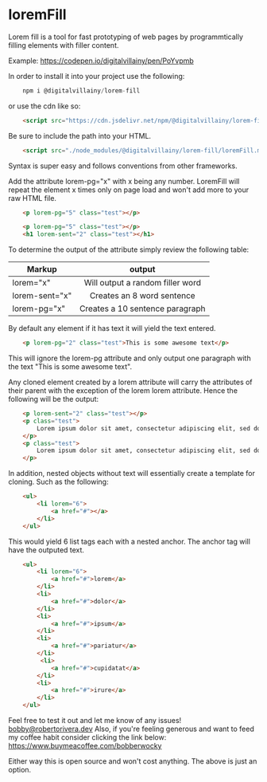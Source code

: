 # loremFill
Lorem fill is a tool for fast prototyping of web pages by programmtically filling elements with filler content.

Example: https://codepen.io/digitalvillainy/pen/PoYvpmb

In order to install it into your project use the following: 

```JavaScript
    npm i @digitalvillainy/lorem-fill
```

or use the cdn like so:

```HTML
    <script src="https://cdn.jsdelivr.net/npm/@digitalvillainy/lorem-fill@0.2.9/loremFill.mjs"></script>
```

Be sure to include the path into your HTML.

```HTML
    <script src="./node_modules/@digitalvillainy/lorem-fill/loremFill.mjs"></script>
```

Syntax is super easy and follows conventions from other frameworks.

Add the attribute lorem-pg="x" with x being any number. LoremFill will repeat the element x times only on page load and won't add more to your raw HTML file.

```HTML
    <p lorem-pg="5" class="test"></p>
```

```HTML
    <p lorem-pg="5" class="test"></p>
    <h1 lorem-sent="2" class="test"></h1>
```

 To determine the output of the attribute simply review the following table:


| Markup        | output        |
| ------------- |:-------------:| 
| lorem="x"     | Will output a random filler word |
| lorem-sent="x"| Creates an 8 word sentence |
| lorem-pg="x"  | Creates a 10 sentence paragraph |


By default any element if it has text it will yield the text entered. 

```HTML
    <p lorem-pg="2" class="test">This is some awesome text</p>
```

This will ignore the lorem-pg attribute and only output one paragraph with the text "This is some awesome text".

Any cloned element created by a lorem attribute will carry the attributes of their parent with the exception of the lorem lorem attribute. Hence the following will be the output:

```HTML
    <p lorem-sent="2" class="test"></p>
    <p class="test">
        Lorem ipsum dolor sit amet, consectetur adipiscing elit, sed do eiusmod tempor incididunt ut labore et dolore magna aliqua.
    </p>
    <p class="test">
        Lorem ipsum dolor sit amet, consectetur adipiscing elit, sed do eiusmod tempor incididunt ut labore et dolore magna aliqua.
    </p>

```

In addition, nested objects without text will essentially create a template for cloning. Such as the following: 

```HTML
    <ul>
        <li lorem="6">
            <a href="#"></a>
        </li>
    </ul>
```

This would yield 6 list tags each with a nested anchor. The anchor tag will have the outputed text. 

```HTML
    <ul>
        <li lorem="6">
            <a href="#">lorem</a>
        </li>
        <li>
            <a href="#">dolor</a>
        </li>
        <li>
            <a href="#">ipsum</a>
        </li>
        <li>
            <a href="#">pariatur</a>
        </li>
         <li>
            <a href="#">cupidatat</a>
        </li>
        <li>
            <a href="#">irure</a>
        </li>
    </ul>
``` 

Feel free to test it out and let me know of any issues! bobby@robertorivera.dev
Also, if you're feeling generous and want to feed my coffee habit consider clicking the link below: 
https://www.buymeacoffee.com/bobberwocky

Either way this is open source and won't cost anything. The above is just an option. 
